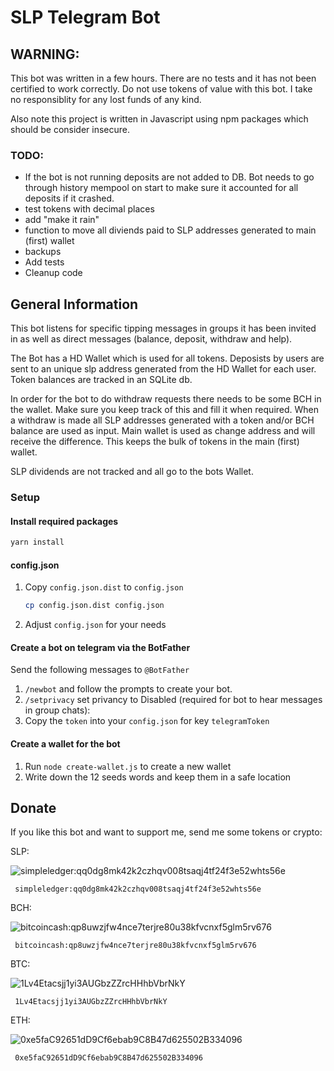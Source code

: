 # SLP Telegram Bot

## WARNING:
This bot was written in a few hours. There are no tests and it has not been certified to work correctly. Do not use tokens of value with this bot. I take no responsiblity for any lost funds of any kind.

Also note this project is written in Javascript using npm packages which should be consider insecure.

### TODO:
- If the bot is not running deposits are not added to DB. Bot needs to go through history mempool on start to make sure it accounted for all deposits if it crashed.
- test tokens with decimal places
- add "make it rain"
- function to move all diviends paid to SLP addresses generated to main (first) wallet
- backups
- Add tests
- Cleanup code

## General Information

This bot listens for specific tipping messages in groups it has been invited in as well as direct messages (balance, deposit, withdraw and help). 

The Bot has a HD Wallet which is used for all tokens. Deposists by users are sent to an unique slp address generated from the HD Wallet for each user. Token balances are tracked in an SQLite db.

In order for the bot to do withdraw requests there needs to be some BCH in the wallet. Make sure you keep track of this and fill it when required. When a withdraw is made all SLP addresses generated with a token and/or BCH balance are used as input. Main wallet is used as change address and will receive the difference. This keeps the bulk of tokens in the main (first) wallet.

SLP dividends are not tracked and all go to the bots Wallet.

### Setup

#### Install required packages
```bash
yarn install
``` 

#### config.json
1. Copy ```config.json.dist``` to ```config.json```
    ```bash
    cp config.json.dist config.json
    ```
2. Adjust ```config.json``` for your needs

#### Create a bot on telegram via the BotFather
Send the following messages to ```@BotFather```
1. ```/newbot``` and follow the prompts to create your bot.
2. ```/setprivacy``` set privancy to Disabled (required for bot to hear messages in group chats): 
3. Copy the ```token``` into your ```config.json``` for key ```telegramToken```

#### Create a wallet for the bot
1. Run ```node create-wallet.js``` to create a new wallet
2. Write down the 12 seeds words and keep them in a safe location



## Donate

If you like this bot and want to support me, send me some tokens or crypto: 

SLP: 

<img alt="simpleledger:qq0dg8mk42k2czhqv008tsaqj4tf24f3e52whts56e"
     src="https://bwipjs-api.metafloor.com/?bcid=qrcode&text=simpleledger:qq0dg8mk42k2czhqv008tsaqj4tf24f3e52whts56e">

     simpleledger:qq0dg8mk42k2czhqv008tsaqj4tf24f3e52whts56e

BCH:

<img alt="bitcoincash:qp8uwzjfw4nce7terjre80u38kfvcnxf5glm5rv676"
     src="https://bwipjs-api.metafloor.com/?bcid=qrcode&text=bitcoincash:qp8uwzjfw4nce7terjre80u38kfvcnxf5glm5rv676">

     bitcoincash:qp8uwzjfw4nce7terjre80u38kfvcnxf5glm5rv676

BTC:

<img alt="1Lv4Etacsjj1yi3AUGbzZZrcHHhbVbrNkY"
     src="https://bwipjs-api.metafloor.com/?bcid=qrcode&text=1Lv4Etacsjj1yi3AUGbzZZrcHHhbVbrNkY">

     1Lv4Etacsjj1yi3AUGbzZZrcHHhbVbrNkY

ETH:

<img alt="0xe5faC92651dD9Cf6ebab9C8B47d625502B334096"
     src="https://bwipjs-api.metafloor.com/?bcid=qrcode&text=0xe5faC92651dD9Cf6ebab9C8B47d625502B334096">

     0xe5faC92651dD9Cf6ebab9C8B47d625502B334096


